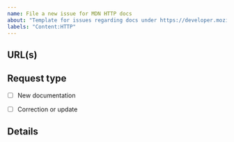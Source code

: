 ```yaml
---
name: File a new issue for MDN HTTP docs
about: "Template for issues regarding docs under https://developer.mozilla.org/en-US/docs/Web/HTTP"
labels: "Content:HTTP"
---
```


## URL(s)
<!-- Please include the URL of the page(s) you are seeing the problem on, if it concerns one or more specific pages -->


## Request type
<!-- Select the appropriate option -->
- [ ] New documentation
- [ ] Correction or update


## Details
<!-- Tell us about the issue you saw. A clear description, links, and screenshots help us fix it faster. -->


